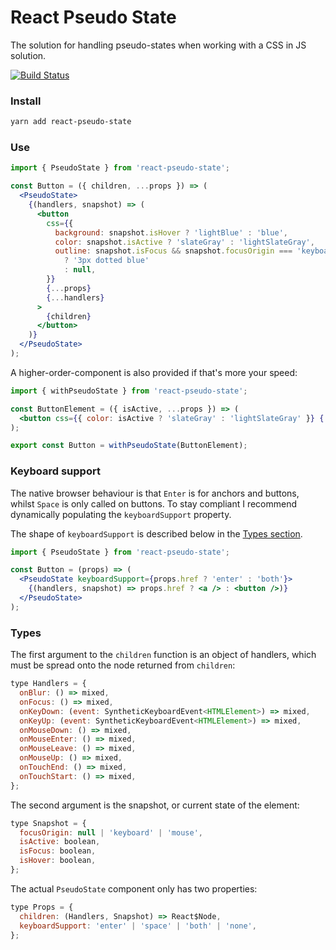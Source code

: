 # React Pseudo State

The solution for handling pseudo-states when working with a CSS in JS solution.

[![Build Status](https://travis-ci.org/jossmac/react-pseudo-state.svg?branch=master)](https://travis-ci.org/jossmac/react-pseudo-state)

### Install

```bash
yarn add react-pseudo-state
```

### Use

```jsx
import { PseudoState } from 'react-pseudo-state';

const Button = ({ children, ...props }) => (
  <PseudoState>
    {(handlers, snapshot) => (
      <button
        css={{
          background: snapshot.isHover ? 'lightBlue' : 'blue',
          color: snapshot.isActive ? 'slateGray' : 'lightSlateGray',
          outline: snapshot.isFocus && snapshot.focusOrigin === 'keyboard'
            ? '3px dotted blue'
            : null,
        }}
        {...props}
        {...handlers}
      >
        {children}
      </button>
    )}
  </PseudoState>
);
```

A higher-order-component is also provided if that's more your speed:

```jsx
import { withPseudoState } from 'react-pseudo-state';

const ButtonElement = ({ isActive, ...props }) => (
  <button css={{ color: isActive ? 'slateGray' : 'lightSlateGray' }} {...props} />
);

export const Button = withPseudoState(ButtonElement);
```

### Keyboard support

The native browser behaviour is that `Enter` is for anchors and buttons, whilst `Space` is only called on buttons. To stay compliant I recommend dynamically populating the `keyboardSupport` property.

The shape of `keyboardSupport` is described below in the [Types section](/#types).

```jsx
import { PseudoState } from 'react-pseudo-state';

const Button = (props) => (
  <PseudoState keyboardSupport={props.href ? 'enter' : 'both'}>
    {(handlers, snapshot) => props.href ? <a /> : <button />)}
  </PseudoState>
);
```

### Types

The first argument to the `children` function is an object of handlers, which must be spread onto the node returned from `children`:

```jsx
type Handlers = {
  onBlur: () => mixed,
  onFocus: () => mixed,
  onKeyDown: (event: SyntheticKeyboardEvent<HTMLElement>) => mixed,
  onKeyUp: (event: SyntheticKeyboardEvent<HTMLElement>) => mixed,
  onMouseDown: () => mixed,
  onMouseEnter: () => mixed,
  onMouseLeave: () => mixed,
  onMouseUp: () => mixed,
  onTouchEnd: () => mixed,
  onTouchStart: () => mixed,
};
```

The second argument is the snapshot, or current state of the element:

```jsx
type Snapshot = {
  focusOrigin: null | 'keyboard' | 'mouse',
  isActive: boolean,
  isFocus: boolean,
  isHover: boolean,
};
```

The actual `PseudoState` component only has two properties:

```jsx
type Props = {
  children: (Handlers, Snapshot) => React$Node,
  keyboardSupport: 'enter' | 'space' | 'both' | 'none',
};
```
